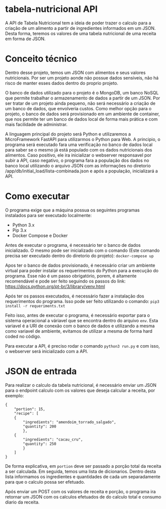 # tabela-nutricional API

A API de Tabela Nutricional tem a ideia de poder trazer o calculo para a criação
de um alimento a partir de ingredientes informados em um JSON. Desta forma, teremos
os valores de uma tabela nutricional de uma receita em forma de JSON.

# Conceito técnico

Dentro desse projeto, temos um JSON com alimentos e seus valores nutricionais.
Por ser um projeto aonde não possue dados sensíveis, não há risco de manter esses
dados dentro do proprio projeto.

O banco de dados utilizado para o projeto é o MongoDB, um banco NoSQL que permite
trabalhar o armazenamento de dados a partir de um JSON. Por ser tratar de um projeto
ainda pequeno, não será necessário a criação de um banco de dados, que envolveria custos.
Como melhor opção para o projeto, o banco de dados será provisionado em um ambiente
de container, que nos permite ter um banco de dados local de forma mais prática e com
mais facilidade de administrar.

A linguagem principal do projeto será Python e utilizaremos a MicroFramework FastAPI
para utilizarmos o Python para Web. A principio, o programa será executado fara uma
verificação no banco de dados local para saber se o mesmo já está populado com os dados
nutricionais dos alimentos. Caso positivo, ele ira inicializar o webserver responsavel por
subir a API, caso negativo, o programa fara a população dos dados no banco local utilizando
o arquivo JSON com as informações no diretorio /app/db/initial_load/lista-combinada.json e 
após a população, inicializará a API.

# Como executar

O programa exige que a máquina possua os seguintes programas instalados para ser executado localmente:

- Python 3.x
- Pip 3.x
- Docker Compose e Docker

Antes de executar o programa, é necessário ter o banco de dados inicializado. O mesmo pode ser
inicializado com o comando (Este comando precisa ser executado dentro do diretorio do projeto):
`docker-compose up`

Apos ter o banco de dados provisionado, é necessário criar um ambiente virtual para poder instalar
os requerimentos do Python para a execução do programa. Esse não é um passo obrigatório, porem, é
altamente recomendável e pode ser feito seguindo os passos do link: https://docs.python.org/pt-br/3/library/venv.html

Após ter os passos executados, é necessário fazer a instalação dos requerimentos do programa. Isso pode
ser feito utilizando o comando: `pip3 install -r requeriments.txt`

Feito isso, antes de executar o programa, é necessário exportar para o sistema operacional a váriavel
que se encontra dentro do arquivo `env`. Esta variavel é a URI de conexão com o banco de dados e utilizando
a mesma como variavel de ambiente, evitamos de utilizar a mesma de forma hard coded no código.

Para executar a API, é preciso rodar o comando `python3 run.py` e com isso, o webserver será inicializado com
a API.

# JSON de entrada

Para realizar o calculo da tabela nutricional, é necessário enviar um JSON para o endpoint calculo com os valores 
que deseja calcular a receita, por exemplo:

```
{
    "portion": 15,
    "recipe": [
    {
        "ingredients": "amendoim_torrado_salgado",
        "quantity": 200
        },
    {
        "ingredients": "cacau_cru",
        "quantity": 250
        }
    ]
}
```
De forma explicativa, em `portion` deve ser passado a porção total da receita a ser calculada.
Em seguida, temos uma lista de dicionarios. Dentro desta lista informamos os ingredientes e quantidades de cada um 
separadamente para que o calculo possa ser efetuado.

Após enviar um POST com os valores de receita e porção, o programa ira retornar um JSON com os calculos efetuados de
do calculo total e consumo diario da receita.